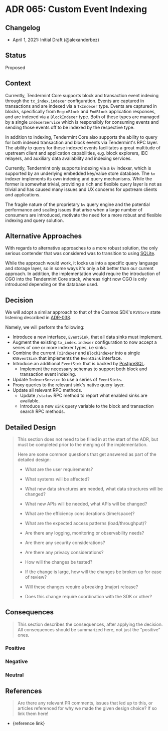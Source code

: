 # ADR 065: Custom Event Indexing

## Changelog

- April 1, 2021: Initial Draft (@alexanderbez)

## Status

Proposed

## Context

Currently, Tendermint Core supports block and transaction event indexing through
the `tx_index.indexer` configuration. Events are captured in transactions and
are indexed via a `TxIndexer` type. Events are captured in blocks, specifically
from `BeginBlock` and `EndBlock` application responses, and are indexed via a
`BlockIndexer` type. Both of these types are managed by a single `IndexerService`
which is responsibly for consuming events and sending those events off to be
indexed by the respective type.

In addition to indexing, Tendermint Core also supports the ability to query for
both indexed transaction and block events via Tendermint's RPC layer. The ability
to query for these indexed events facilitates a great multitude of upstream client
and application capabilities, e.g. block explorers, IBC relayers, and auxiliary
data availability and indexing services.

Currently, Tendermint only supports indexing via a `kv` indexer, which is supported
by an underlying embedded key/value store database. The `kv` indexer implements
its own indexing and query mechanisms. While the former is somewhat trivial,
providing a rich and flexible query layer is not as trivial and has caused many
issues and UX concerns for upstream clients and applications.

The fragile nature of the proprietary `kv` query engine and the potential
performance and scaling issues that arise when a large number of consumers are
introduced, motivate the need for a more robust and flexible indexing and query
solution.

## Alternative Approaches

With regards to alternative approaches to a more robust solution, the only serious
contender that was considered was to transition to using [SQLite](https://www.sqlite.org/index.html).

While the approach would work, it locks us into a specific query language and
storage layer, so in some ways it's only a bit better than our current approach.
In addition, the implementation would require the introduction of CGO into the
Tendermint Core stack, whereas right now CGO is only introduced depending on
the database used.

## Decision

We will adopt a similar approach to that of the Cosmos SDK's `KVStore` state
listening described in [ADR-038](https://github.com/cosmos/cosmos-sdk/blob/master/docs/architecture/adr-038-state-listening.md).

Namely, we will perform the following:

- Introduce a new interface, `EventSink`, that all data sinks must implement.
- Augment the existing `tx_index.indexer` configuration to now accept a series
  of one or more indexer types, i.e sinks.
- Combine the current `TxIndexer` and `BlockIndexer` into a single `KVEventSink`
  that implements the `EventSink` interface.
- Introduce an additional `EventSink` that is backed by [PostgreSQL](https://www.postgresql.org/).
  - Implement the necessary schemas to support both block and transaction event
  indexing.
- Update `IndexerService` to use a series of `EventSinks`.
- Proxy queries to the relevant sink's native query layer.
- Update all relevant RPC methods.
  - Update `/status` RPC method to report what enabled sinks are available.
  - Introduce a new `sink` query variable to the block and transaction search RPC
  methods.

## Detailed Design

> This section does not need to be filled in at the start of the ADR, but must
> be completed prior to the merging of the implementation.
>
> Here are some common questions that get answered as part of the detailed design:
>
> - What are the user requirements?
>
> - What systems will be affected?
>
> - What new data structures are needed, what data structures will be changed?
>
> - What new APIs will be needed, what APIs will be changed?
>
> - What are the efficiency considerations (time/space)?
>
> - What are the expected access patterns (load/throughput)?
>
> - Are there any logging, monitoring or observability needs?
>
> - Are there any security considerations?
>
> - Are there any privacy considerations?
>
> - How will the changes be tested?
>
> - If the change is large, how will the changes be broken up for ease of review?
>
> - Will these changes require a breaking (major) release?
>
> - Does this change require coordination with the SDK or other?

## Consequences

> This section describes the consequences, after applying the decision. All
> consequences should be summarized here, not just the "positive" ones.

### Positive

### Negative

### Neutral

## References

> Are there any relevant PR comments, issues that led up to this, or articles
> referenced for why we made the given design choice? If so link them here!

- {reference link}
